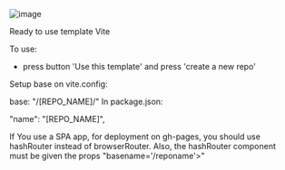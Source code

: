 ![image](https://github.com/thelostsoul88/vite-template/assets/48189332/03304ce3-18d3-476c-857a-bf4db07472de)

 Ready to use template Vite
 
 To use:
 - press button 'Use this template' and press 'create a new repo'

Setup base on vite.config:

base: "/[REPO_NAME]/"
In package.json:

"name": "[REPO_NAME]",

If You use a SPA app, for deployment on gh-pages, you should use hashRouter instead of browserRouter. Also, the hashRouter component must be given the props "basename='/reponame'>"
